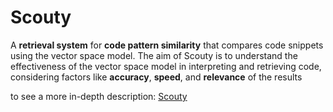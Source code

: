 # Scouty
A **retrieval system** for **code pattern similarity** that compares code snippets using the vector space model. The aim of Scouty is to understand the effectiveness of the vector space model in interpreting and retrieving code, considering factors like **accuracy**, **speed**, and **relevance** of the results

to see a more in-depth description: [Scouty](https://github.com/loweege/Scouty/blob/main/Scouty.pdf)
